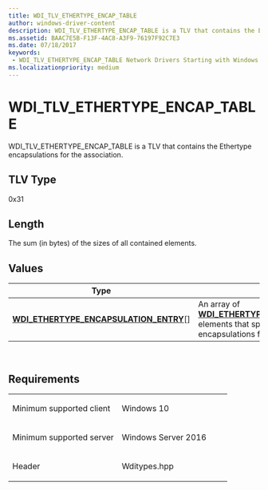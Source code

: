 ```yaml
---
title: WDI_TLV_ETHERTYPE_ENCAP_TABLE
author: windows-driver-content
description: WDI_TLV_ETHERTYPE_ENCAP_TABLE is a TLV that contains the Ethertype encapsulations for the association.
ms.assetid: BAAC7E5B-F13F-4AC8-A3F9-76197F92C7E3
ms.date: 07/18/2017 
keywords:
 - WDI_TLV_ETHERTYPE_ENCAP_TABLE Network Drivers Starting with Windows Vista
ms.localizationpriority: medium
---
```


# WDI\_TLV\_ETHERTYPE\_ENCAP\_TABLE


WDI\_TLV\_ETHERTYPE\_ENCAP\_TABLE is a TLV that contains the Ethertype encapsulations for the association.

## TLV Type


0x31

## Length


The sum (in bytes) of the sizes of all contained elements.

## Values


| Type                                                                                       | Description                                                                                                                                                                  |
|--------------------------------------------------------------------------------------------|------------------------------------------------------------------------------------------------------------------------------------------------------------------------------|
| [**WDI\_ETHERTYPE\_ENCAPSULATION\_ENTRY**](https://msdn.microsoft.com/library/windows/hardware/dn897818)\[\] | An array of [**WDI\_ETHERTYPE\_ENCAPSULATION\_ENTRY**](https://msdn.microsoft.com/library/windows/hardware/dn897818) elements that specifies the Ethertype encapsulations for the association. |

 

Requirements
------------

<table>
<colgroup>
<col width="50%" />
<col width="50%" />
</colgroup>
<tbody>
<tr class="odd">
<td><p>Minimum supported client</p></td>
<td><p>Windows 10</p></td>
</tr>
<tr class="even">
<td><p>Minimum supported server</p></td>
<td><p>Windows Server 2016</p></td>
</tr>
<tr class="odd">
<td><p>Header</p></td>
<td>Wditypes.hpp</td>
</tr>
</tbody>
</table>

 

 




